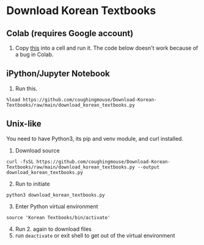 # Download Korean Textbooks

## Colab (requires Google account)

1. Copy [this](https://github.com/coughingmouse/Download-Korean-Textbooks/raw/main/download_korean_textbooks.py) into a cell and run it. The code below doesn't work because of a bug in Colab.

## iPython/Jupyter Notebook

1. Run this.
```
%load https://github.com/coughingmouse/Download-Korean-Textbooks/raw/main/download_korean_textbooks.py
```

## Unix-like

You need to have Python3, its pip and venv module, and curl installed.


1. Download source
```
curl -fsSL https://github.com/coughingmouse/Download-Korean-Textbooks/raw/main/download_korean_textbooks.py --output download_korean_textbooks.py
```

2. Run to initiate
```
python3 download_korean_textbooks.py
```

3. Enter Python virtual environment
```
source 'Korean Textbooks/bin/activate'
```

4. Run 2. again to download files
5. run ```deactivate``` or exit shell to get out of the virtual environment

